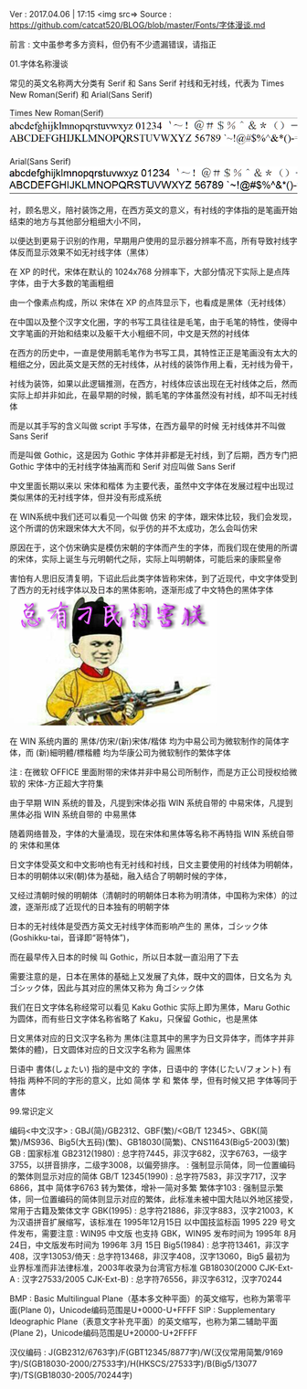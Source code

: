 Ver : 2017.04.06 | 17:15
<img src=>
Source : https://github.com/catcat520/BLOG/blob/master/Fonts/字体漫谈.md

前言 : 文中虽参考多方资料，但仍有不少遗漏错误，请指正

01.字体名称漫谈

常见的英文名称两大分类有 Serif 和 Sans Serif 衬线和无衬线，代表为 Times New Roman(Serif) 和 Arial(Sans Serif)

Times New Roman(Serif)
<img src=https://raw.githubusercontent.com/catcat520/BLOG/master/Fonts/img/fontknowledge/timesnewroman.png>

Arial(Sans Serif)
<img src=https://raw.githubusercontent.com/catcat520/BLOG/master/Fonts/img/fontknowledge/arial.png>

衬，顾名思义，陪衬装饰之用，在西方英文的意义，有衬线的字体指的是笔画开始结束的地方与其他部分粗细大小不同，

以便达到更易于识别的作用，早期用户使用的显示器分辨率不高，所有导致衬线字体反而显示效果不如无衬线字体（黑体）

在 XP 的时代，宋体在默认的 1024x768 分辨率下，大部分情况下实际上是点阵字体，由于大多数的笔画粗细

由一个像素点构成，所以 宋体在 XP 的点阵显示下，也看成是黑体（无衬线体）

在中国以及整个汉字文化圈，字的书写工具往往是毛笔，由于毛笔的特性，使得中文字笔画的开始和结束以及躯干大小粗细不同，中文是天然的衬线体

在西方的历史中，一直是使用鹅毛笔作为书写工具，其特性正正是笔画没有太大的粗细之分，因此英文是天然的无衬线体，从衬线的装饰作用上看，无衬线为骨干，

衬线为装饰，如果以此逻辑推测，在西方，衬线体应该出现在无衬线体之后，然而实际上却并非如此，在最早期的时候，鹅毛笔的字体虽然没有衬线，却不叫无衬线体

而是以其手写的含义叫做 script 手写体，在西方最早的时候 无衬线体并不叫做 Sans Serif

而是叫做 Gothic，这是因为 Gothic 字体并非都是无衬线，到了后期，西方专门把 Gothic 字体中的无衬线字体抽离而和 Serif 对应叫做 Sans Serif

中文里面长期以来以 宋体和楷体 为主要代表，虽然中文字体在发展过程中出现过类似黑体的无衬线字体，但并没有形成系统

在 WIN系统中我们还可以看见一个叫做 仿宋 的字体，跟宋体比较，我们会发现，这个所谓的仿宋跟宋体大大不同，似乎仿的并不太成功，怎么会叫仿宋

原因在于，这个仿宋确实是模仿宋朝的字体而产生的字体，而我们现在使用的所谓的宋体，实际上诞生与元明朝代之际，实际上叫明朝体，可能后来的康熙皇帝

害怕有人思旧反清复明，下诏此后此类字体皆称宋体，到了近现代，中文字体受到了西方的无衬线字体以及日本的黑体影响，逐渐形成了中文特色的黑体字体
<img src=https://raw.githubusercontent.com/catcat520/BLOG/master/Fonts/img/fontknowledge/%E6%80%BB%E6%9C%89%E5%88%81%E6%B0%91%E6%83%B3%E5%AE%B3%E6%9C%95.png>

在 WIN 系统内置的 黑体/仿宋/(新)宋体/楷体 均为中易公司为微软制作的简体字体，而 (新)細明體/標楷體 均为华康公司为微软制作的繁体字体

注 : 在微软 OFFICE 里面附带的宋体并非中易公司所制作，而是方正公司授权给微软的 宋体-方正超大字符集

由于早期 WIN 系统的普及，凡提到宋体必指 WIN 系统自带的 中易宋体，凡提到黑体必指 WIN 系统自带的 中易黑体

随着网络普及，字体的大量涌现，现在宋体和黑体等名称不再特指 WIN 系统自带的 宋体和黑体

日文字体受英文和中文影响也有无衬线和衬线，日文主要使用的衬线体为明朝体，日本的明朝体以宋(朝)体为基础，融入结合了明朝时候的字体，

又经过清朝时候的明朝体（清朝时的明朝体日本称为明清体，中国称为宋体）的过渡，逐渐形成了近现代的日本独有的明朝字体

日本的无衬线体是受西方英文无衬线字体而影响产生的 黑体，ゴシック体(Goshikku-tai，音译即“哥特体”)，

而在最早传入日本的时候 叫 Gothic，所以日本就一直沿用了下去

需要注意的是，日本在黑体的基础上又发展了丸体，既中文的圆体，日文名为 丸ゴシック体，因此与其对应的黑体又称为 角ゴシック体

我们在日文字体名称经常可以看见 Kaku Gothic 实际上即为黑体，Maru Gothic 为圆体，而有些日文字体名称省略了 Kaku，只保留 Gothic，也是黑体

日文黑体对应的日文汉字名称为 黒体(注意其中的黑字为日文异体字，而体字并非繁体的體)，日文圆体对应的日文汉字名称为 圓黒体

日语中 書体(しょたい) 指的是中文的 字体，日语中的 字体(じたい/フォント) 有特指 两种不同的字形的意义，比如 简体 学 和 繁体 學，但有时候又把 字体等同于書体

99.常识定义

编码<中文汉字> : GBJ(简)/GB2312、GBF(繁)/<GB/T 12345>、GBK(简繁)/MS936、Big5(大五码)(繁)、GB18030(简繁)、CNS11643(Big5-2003)(繁)
GB : 国家标准
GB2312(1980) : 总字符7445，非汉字682，汉字6763，一级字3755，以拼音排序，二级字3008，以偏旁排序。
             : 强制显示简体，同一位置编码的繁体则显示对应的简体
GB/T 12345(1990) : 总字符7583，非汉字717，汉字6866，其中 简体字6763 转为繁体，增补一简对多繁 繁体字103
                 : 强制显示繁体，同一位置编码的简体则显示对应的繁体，此标准未被中国大陆以外地区接受，常用于古籍及繁体文字
GBK(1995) : 总字符21886，非汉字883，汉字21003，K为汉语拼音扩展缩写，该标准在 1995年12月15日 以中国技监标函 1995 229 号文件发布，需要注意
          : WIN95 中文版 也支持 GBK，WIN95 发布时间为 1995年 8月 24日，中文版发布时间为 1996年 3月 15日
Big5(1984) : 总字符13461，非汉字408，汉字13053/倚天 : 总字符13468，非汉字408，汉字13060，Big5 最初为业界标准而非法律标准，2003年收录为台湾官方标准
GB18030(2000 CJK-Ext-A : 汉字27533/2005 CJK-Ext-B) : 总字符76556，非汉字6312，汉字70244

BMP : Basic Multilingual Plane（基本多文种平面）的英文缩写，也称为第零平面(Plane 0)，Unicode编码范围是U+0000-U+FFFF
SIP : Supplementary Ideographic Plane（表意文字补充平面）的英文缩写，也称为第二辅助平面(Plane 2)，Unicode编码范围是U+20000-U+2FFFF

汉仪编码 : J(GB2312/6763字)/F(GBT12345/8877字)/W(汉仪常用简繁/9169字)/S(GB18030-2000/27533字)/H(HKSCS/27533字)/B(Big5/13077字)/TS(GB18030-2005/70244字)

